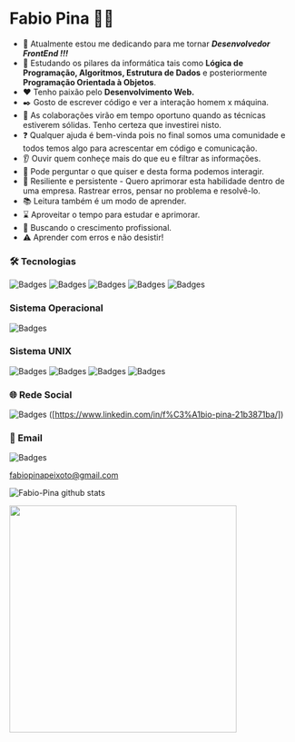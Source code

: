 # Fabio Pina :man_technologist:

- :construction: Atualmente estou me dedicando para me tornar ***Desenvolvedor FrontEnd !!!***
- :beginner: Estudando os pilares da informática tais como **Lógica de Programação, Algoritmos, Estrutura de Dados** e posteriormente **Programação Orientada à Objetos**.
- :hearts: Tenho paixão pelo **Desenvolvimento Web.**
- :black_nib: Gosto de escrever código e ver a interação homem x máquina.
- 👯 As colaborações virão em tempo oportuno quando as técnicas estiverem sólidas. Tenho certeza que investirei nisto.
- :question: Qualquer ajuda é bem-vinda pois no final somos uma comunidade e todos temos algo para acrescentar em código e comunicação.
- :ear: Ouvir quem conheçe mais do que eu e filtrar as informações.
- :thought_balloon: Pode perguntar o que quiser e desta forma podemos interagir.
- :cactus: Resiliente e persistente - Quero aprimorar esta habilidade dentro de uma empresa. Rastrear erros, pensar no problema e resolvê-lo.
- :books: Leitura também é um modo de aprender.
- :hourglass: Aproveitar o tempo para estudar e aprimorar.
- :rocket: Buscando o crescimento profissional.
- :warning: Aprender com erros e não desistir!

### 🛠 Tecnologias

![Badges](https://img.shields.io/badge/HTML5-E34F26?style=for-the-badge&logo=html5&logoColor=white)
![Badges](https://img.shields.io/badge/CSS3-1572B6?style=for-the-badge&logo=css3&logoColor=white)
![Badges](https://img.shields.io/badge/JavaScript-F7DF1E?style=for-the-badge&logo=javascript&logoColor=black)
![Badges](https://img.shields.io/badge/GitHub-100000?style=for-the-badge&logo=github&logoColor=white)
![Badges](https://img.shields.io/badge/Git-white?style=for-the-badge&logo=git&logoColor=red)

### Sistema Operacional

![Badges](https://img.shields.io/badge/Windows-0078D6?style=for-the-badge&logo=windows&logoColor=white)

### Sistema UNIX

![Badges](https://img.shields.io/badge/Linux-FCC624?style=for-the-badge&logo=linux&logoColor=black)
![Badges](https://img.shields.io/badge/Ubuntu-E95420?style=for-the-badge&logo=ubuntu&logoColor=white)
![Badges](https://img.shields.io/badge/Debian-A81D33?style=for-the-badge&logo=debian&logoColor=white)
![Badges](https://img.shields.io/badge/Fedora-294172?style=for-the-badge&logo=fedora&logoColor=white)


### :globe_with_meridians: Rede Social
![Badges](https://img.shields.io/badge/LinkedIn-0077B5?style=for-the-badge&logo=linkedin&logoColor=white)
([https://www.linkedin.com/in/f%C3%A1bio-pina-21b3871ba/])

### :email: Email
![Badges](https://img.shields.io/badge/Gmail-D14836?style=for-the-badge&logo=gmail&logoColor=white)

fabiopinapeixoto@gmail.com


![Fabio-Pina github stats](https://github-readme-stats.vercel.app/api?username=Fabio-Pina&show_icons=true&theme=radical)

<img width="400px" align="left" src="https://github-readme-stats.vercel.app/api/top-langs/?username=Fabio-Pina&hide=html&layout=compact&theme=radical"/>  
